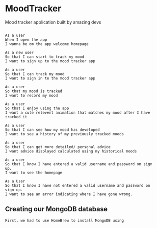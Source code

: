 # MoodTracker

Mood tracker application built by amazing devs

```

As a user
When I open the app
I wanna be om the app welcome homepage

As a new user
So that I can start to track my mood
I want to sign up to the mood tracker app

As a user
So that I can track my mood
I want to sign in to the mood tracker app

As a user
So that my mood is tracked
I want to record my mood

As a user
So that I enjoy using the app
I want a cute relevent animation that matches my mood after I have tracked it

As a user
So that I can see how my mood has developed
I want to see a history of my previously tracked moods

As a user
So that I can get more detailed/ personal advice
I want advice displayed calculated using my historical moods

As a user
So that I know I have entered a valid username and password on sign up.
I want to see the homepage

As a User
So that I know I have not entered a valid username and password on sign up.
I want to see an error indicating where I have gone wrong.

```

## Creating our MongoDB database

    First, we had to use HomeBrew to install MongoDB using
